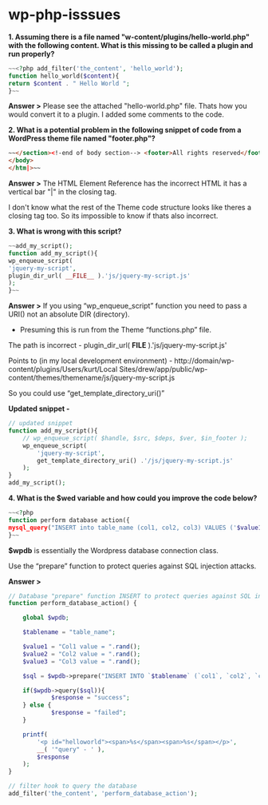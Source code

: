 # wp-php-isssues


**1. Assuming there is a file named "w-content/plugins/hello-world.php" with the following content. What is this missing to be called a plugin and run properly?**
```php
~~<?php add_filter('the_content', 'hello_world');
function hello_world($content){
return $content . " Hello World ";
}~~
```

**Answer >**
Please see the attached "hello-world.php" file.
Thats how you would convert it to a plugin.
I added some comments to the code.


**2. What is a potential problem in the following snippet of code from a WordPress theme file named "footer.php"?**
```html
~~</section><!-end of body section--> <footer>All rights reserved</footer>
</body>
</htm|>~~
```

**Answer >**
The HTML Element Reference has the incorrect HTML it has a vertical bar "|" in the </html> closing tag.

I don't know what the rest of the Theme code structure looks like theres a closing </section> tag too.
So its impossible to know if thats also incorrect.  


**3. What is wrong with this script?**
```php
~~add_my_script();
function add_my_script(){
wp_enqueue_script(
'jquery-my-script',
plugin_dir_url( __FILE__ ).'js/jquery-my-script.js'
);
}~~
```

**Answer >**
If you using “wp_enqueue_script” function you need to pass a URI() not an absolute DIR (directory).

* Presuming this is run from the Theme “functions.php” file.

The path is incorrect -
plugin_dir_url( __FILE__ ).'js/jquery-my-script.js'

Points to (in my local development environment) -
http://domain/wp-content/plugins/Users/kurt/Local Sites/drew/app/public/wp-content/themes/themename/js/jquery-my-script.js

So you could use “get_template_directory_uri()”

**Updated snippet -**
```php
// updated snippet
function add_my_script(){
	// wp_enqueue_script( $handle, $src, $deps, $ver, $in_footer );
	wp_enqueue_script(
		'jquery-my-script',
		get_template_directory_uri() .'/js/jquery-my-script.js'
	);
}
add_my_script();
```

**4. What is the $wed variable and how could you improve the code below?**
```php
~~<?php
function perform database action({
mysql_query("INSERT into table_name (col1, col2, col3) VALUES ('$value1', '$value2', '$value3");
}~~
```

**$wpdb** is essentially the Wordpress database connection class.

Use the “prepare” function to protect queries against SQL injection attacks. 

**Answer >**
```php
// Database "prepare" function INSERT to protect queries against SQL injection attacks.
function perform_database_action() {

	global $wpdb;

	$tablename = "table_name";

	$value1 = "Col1 value = ".rand();
	$value2 = "Col2 value = ".rand();
	$value3 = "Col3 value = ".rand();

	$sql = $wpdb->prepare("INSERT INTO `$tablename` (`col1`, `col2`, `col3`) values (%s, %s, %s)", $value1, $value2, $value3);

	if($wpdb->query($sql)){
			$response = "success";
	} else {
			$response = "failed";
	}

	printf(
		'<p id="helloworld"><span>%s</span><span>%s</span></p>',
		__( '"query" - ' ),
		$response
	);
}

// filter hook to query the database
add_filter('the_content', 'perform_database_action');
```
